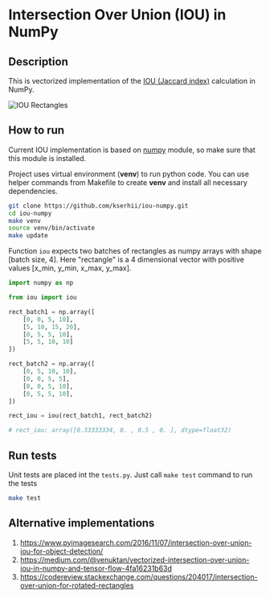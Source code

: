 # Intersection Over Union (IOU) in NumPy

## Description
This is vectorized implementation of the [IOU (Jaccard index)](<https://en.wikipedia.org/wiki/Jaccard_index>) calculation in NumPy.

![IOU Rectangles](https://upload.wikimedia.org/wikipedia/commons/thumb/c/c7/Intersection_over_Union_-_visual_equation.png/300px-Intersection_over_Union_-_visual_equation.png)

## How to run
Current IOU implementation is based on [numpy](<https://numpy.org/>) module, so make sure that this module is installed.

Project uses virtual environment (**venv**) to run python code. 
You can use helper commands from Makefile to create **venv** and install all necessary dependencies.

```bash
git clone https://github.com/kserhii/iou-numpy.git
cd iou-numpy
make venv
source venv/bin/activate
make update
```    

Function `iou` expects two batches of rectangles as numpy arrays with shape [batch size, 4].
Here "rectangle" is a 4 dimensional vector with positive values [x_min, y_min, x_max, y_max].

```python
import numpy as np

from iou import iou

rect_batch1 = np.array([
    [0, 0, 5, 10],
    [5, 10, 15, 20],
    [0, 5, 5, 10],
    [5, 5, 10, 10]
])

rect_batch2 = np.array([
    [0, 5, 10, 10],
    [0, 0, 5, 5],
    [0, 0, 5, 10],
    [0, 5, 5, 10],
])

rect_iou = iou(rect_batch1, rect_batch2)

# rect_iou: array([0.33333334, 0. , 0.5 , 0. ], dtype=float32)
```

## Run tests

Unit tests are placed int the `tests.py`. Just call `make test` command to run the tests

```bash
make test
```

## Alternative implementations
1. <https://www.pyimagesearch.com/2016/11/07/intersection-over-union-iou-for-object-detection/>
2. <https://medium.com/@venuktan/vectorized-intersection-over-union-iou-in-numpy-and-tensor-flow-4fa16231b63d>
3. <https://codereview.stackexchange.com/questions/204017/intersection-over-union-for-rotated-rectangles>
